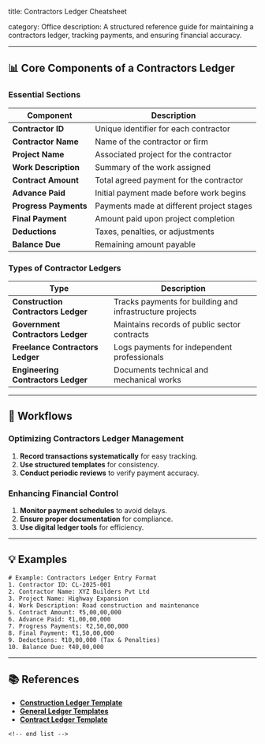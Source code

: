 title: Contractors Ledger Cheatsheet

category: Office
description: A structured reference guide for maintaining a contractors ledger, tracking payments, and ensuring financial accuracy.

---

## 📊 **Core Components of a Contractors Ledger**

### **Essential Sections**

| Component                   | Description                               |
| --------------------------- | ----------------------------------------- |
| **Contractor ID**     | Unique identifier for each contractor     |
| **Contractor Name**   | Name of the contractor or firm            |
| **Project Name**      | Associated project for the contractor     |
| **Work Description**  | Summary of the work assigned              |
| **Contract Amount**   | Total agreed payment for the contractor   |
| **Advance Paid**      | Initial payment made before work begins   |
| **Progress Payments** | Payments made at different project stages |
| **Final Payment**     | Amount paid upon project completion       |
| **Deductions**        | Taxes, penalties, or adjustments          |
| **Balance Due**       | Remaining amount payable                  |

### **Types of Contractor Ledgers**

| Type                                      | Description                                              |
| ----------------------------------------- | -------------------------------------------------------- |
| **Construction Contractors Ledger** | Tracks payments for building and infrastructure projects |
| **Government Contractors Ledger**   | Maintains records of public sector contracts             |
| **Freelance Contractors Ledger**    | Logs payments for independent professionals              |
| **Engineering Contractors Ledger**  | Documents technical and mechanical works                 |

---

## 🔄 **Workflows**

### **Optimizing Contractors Ledger Management**

1. **Record transactions systematically** for easy tracking.
2. **Use structured templates** for consistency.
3. **Conduct periodic reviews** to verify payment accuracy.

### **Enhancing Financial Control**

1. **Monitor payment schedules** to avoid delays.
2. **Ensure proper documentation** for compliance.
3. **Use digital ledger tools** for efficiency.

---

## 💡 **Examples**

```plaintext
# Example: Contractors Ledger Entry Format
1. Contractor ID: CL-2025-001  
2. Contractor Name: XYZ Builders Pvt Ltd  
3. Project Name: Highway Expansion  
4. Work Description: Road construction and maintenance  
5. Contract Amount: ₹5,00,00,000  
6. Advance Paid: ₹1,00,00,000  
7. Progress Payments: ₹2,50,00,000  
8. Final Payment: ₹1,50,00,000  
9. Deductions: ₹10,00,000 (Tax & Penalties)  
10. Balance Due: ₹40,00,000  
```

---

## 📚 **References**

- **[Construction Ledger Template](https://old.sermitsiaq.ag/en/construction-ledger-template.html)**
- **[General Ledger Templates](https://templatelab.com/general-ledger/)**
- **[Contract Ledger Template](https://www.template.net/editable/129065/contract-ledger-template)**

```
<!-- end list -->
```
